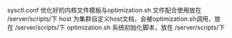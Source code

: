 ﻿sysctl.conf  优化好的内核文件模板与optimization.sh 文件配合使用放在 /server/scripts/下
host 为集群自定义host文档，会被optimization.sh调用，放在 /server/scripts/下
optimization.sh 系统初始化脚本，放在 /server/scripts/下
